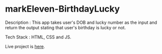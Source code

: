 # markEleven-BirthdayLucky
Description : This app takes user's DOB and lucky number as the input and return the output stating that user's birthday is lucky or not.

Tech Stack : HTML, CSS and JS.

Live project is [here](https://piyushlund-luckybirthday.netlify.app/).
